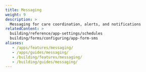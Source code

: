 ```yaml
---
title: Messaging
weight: 9
description: >
  Messaging for care coordination, alerts, and notifications
relatedContent: >
  building/reference/app-settings/schedules
  building/forms/configuring/app-form-sms
aliases:
   - /apps/features/messaging/
   - /apps/guides/messaging/
   - /building/features/messaging/
   - /building/guides/messaging/
---
```

